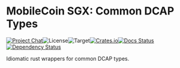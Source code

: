 # MobileCoin SGX: Common DCAP Types

[![Project Chat][chat-image]][chat-link]<!--
-->![License][license-image]<!--
-->![Target][target-image]<!--
-->[![Crates.io][crate-image]][crate-link]<!--
-->[![Docs Status][docs-image]][docs-link]<!--
-->[![Dependency Status][deps-image]][deps-link]

Idiomatic rust wrappers for common DCAP types.

[chat-image]: https://img.shields.io/discord/844353360348971068?style=flat-square
[chat-link]: https://mobilecoin.chat
[license-image]: https://img.shields.io/crates/l/mc-sgx-dcap-types?style=flat-square
[target-image]: https://img.shields.io/badge/target-any-brightgreen?style=flat-square
[crate-image]: https://img.shields.io/crates/v/mc-sgx-dcap-types.svg?style=flat-square
[crate-link]: https://crates.io/crates/mc-sgx-dcap-types
[docs-image]: https://img.shields.io/docsrs/mc-sgx-dcap-types?style=flat-square
[docs-link]: https://docs.rs/crate/mc-sgx-dcap-types
[deps-image]: https://deps.rs/crate/mc-sgx-dcap-types/0.9.0/status.svg?style=flat-square
[deps-link]: https://deps.rs/crate/mc-sgx-dcap-types/0.9.0
